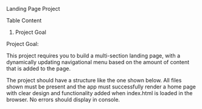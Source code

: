 Landing Page Project

Table Content
1. Project Goal

Project Goal:

This project requires you to build a multi-section landing page, with a dynamically updating navigational menu based on the amount of content that is added to the page.

The project should have a structure like the one shown below. All files shown must be present and the app must successfully render a home page with clear design and functionality added when index.html is loaded in the browser. No errors should display in console.

